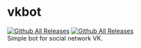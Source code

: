 # vkbot
[![Github All Releases](https://img.shields.io/badge/Language-Python%203.8-9cf)]() [![Github All Releases](https://img.shields.io/badge/For%20group-!%20Developer-blue?style=social&logo=vk)](https://vk.com/exclamationdev)    
Simple bot for social network VK.
